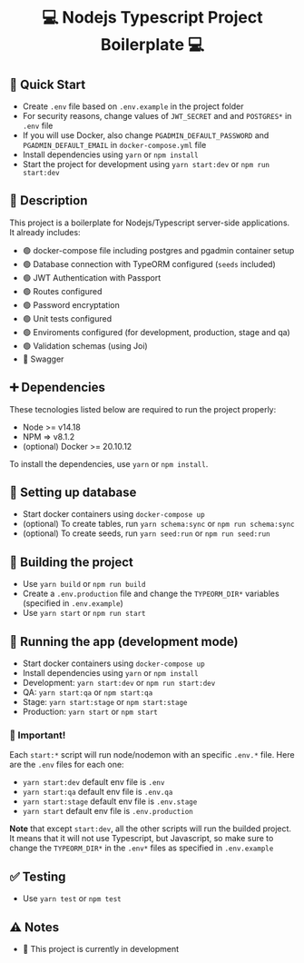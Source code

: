 <h1 align="center"> 
	💻 Nodejs Typescript Project Boilerplate 💻
</h1>

## 🏃 Quick Start

- Create `.env` file based on `.env.example` in the project folder
- For security reasons, change values of `JWT_SECRET` and and `POSTGRES*` in `.env` file
- If you will use Docker, also change `PGADMIN_DEFAULT_PASSWORD` and `PGADMIN_DEFAULT_EMAIL` in `docker-compose.yml` file
- Install dependencies using `yarn` or `npm install`
- Start the project for development using `yarn start:dev` or `npm run start:dev`

## 📝 Description

This project is a boilerplate for Nodejs/Typescript server-side applications. It already includes:

- 🟢 docker-compose file including postgres and pgadmin container setup
- 🟢 Database connection with TypeORM configured (`seeds` included)
- 🟢 JWT Authentication with Passport
- 🟢 Routes configured
- 🟢 Password encryptation
- 🟢 Unit tests configured
- 🟢 Enviroments configured (for development, production, stage and qa)
- 🟢 Validation schemas (using Joi)
- 🔴 Swagger

## ➕ Dependencies

These tecnologies listed below are required to run the project properly:

- Node >= v14.18
- NPM => v8.1.2
- (optional) Docker >= 20.10.12

To install the dependencies, use `yarn` or `npm install`.

## 📁 Setting up database

- Start docker containers using `docker-compose up`
- (optional) To create tables, run `yarn schema:sync` or `npm run schema:sync`
- (optional) To create seeds, run `yarn seed:run` or `npm run seed:run`

## 🔨 Building the project

- Use `yarn build` or `npm run build`
- Create a `.env.production` file and change the `TYPEORM_DIR*` variables (specified in `.env.example`)
- Use `yarn start` or `npm run start`

## 🚀 Running the app (development mode)

- Start docker containers using `docker-compose up`
- Install dependencies using `yarn` or `npm install`
- Development: `yarn start:dev` or `npm run start:dev`
- QA: `yarn start:qa` or `npm start:qa`
- Stage: `yarn start:stage` or `npm start:stage`
- Production: `yarn start` or `npm start`

### 🔸 Important!

Each `start:*` script will run node/nodemon with an specific `.env.*` file. Here are the `.env` files for each one:

- `yarn start:dev` default env file is `.env`
- `yarn start:qa` default env file is `.env.qa`
- `yarn start:stage` default env file is `.env.stage`
- `yarn start` default env file is `.env.production`

**Note** that except `start:dev`, all the other scripts will run
the builded project. It means that it will not use Typescript, but Javascript, so make sure to change the `TYPEORM_DIR*` in the `.env*` files as specified in `.env.example`

## ✅ Testing

- Use `yarn test` or `npm test`

## ⚠️ Notes

- 🚧 This project is currently in development
